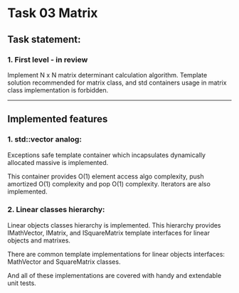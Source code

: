 
# __Task 03 Matrix__


## __Task statement:__

### 1. First level - in review

Implement N x N matrix determinant calculation algorithm. Template solution recommended for matrix class, and std containers usage in matrix class implementation is forbidden.

---

## __Implemented features__

### 1. std::vector analog:

Exceptions safe template container which incapsulates dynamically allocated massive is implemented.

This container provides O(1) element access algo complexity, push amortized O(1) complexity and pop O(1) complexity. Iterators are also implemented.

### 2. Linear classes hierarchy:

Linear objects classes hierarchy is implemented. This hierarchy provides IMathVector, IMatrix, and ISquareMatrix template interfaces for linear objects and matrixes.

There are common template implementations for linear objects interfaces: MathVector and SquareMatrix classes.

And all of these implementations are covered with handy and extendable unit tests.
